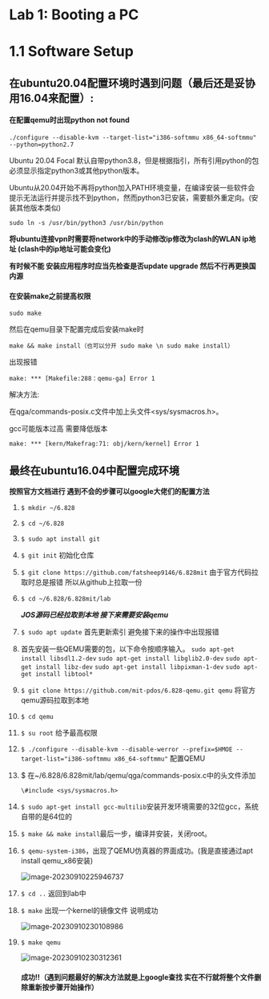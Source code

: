 # Lab 1: Booting a PC

# 1.1 Software Setup

## 在ubuntu20.04配置环境时遇到问题（最后还是妥协用16.04来配置）:

#### 在配置qemu时出现python not found

```
./configure --disable-kvm --target-list="i386-softmmu x86_64-softmmu" --python=python2.7
```

Ubuntu 20.04 Focal 默认自带python3.8，但是根据指引，所有引用python的包必须显示指定python3或其他python版本。

Ubuntu从20.04开始不再将python加入PATH环境变量，在编译安装一些软件会提示无法运行并提示找不到python，然而python3已安装，需要额外重定向。(安装其他版本类似)

```
sudo ln -s /usr/bin/python3 /usr/bin/python
```



**将ubuntu连接vpn时需要将network中的手动修改ip修改为clash的WLAN ip地址 (clash中的ip地址可能会变化)**

**有时候不能 安装应用程序时应当先检查是否update upgrade 然后不行再更换国内源**



#### 在安装make之前提高权限

```
sudo make
```

然后在qemu目录下配置完成后安装make时

```
make && make install（也可以分开 sudo make \n sudo make install）
```

出现报错

```
make: *** [Makefile:288：qemu-ga] Error 1
```

解决方法:

在qga/commands-posix.c文件中加上头文件<sys/sysmacros.h>。

gcc可能版本过高 需要降低版本

```
make: *** [kern/Makefrag:71: obj/kern/kernel] Error 1
```

## 最终在ubuntu16.04中配置完成环境

**按照官方文档进行 遇到不会的步骤可以google大佬们的配置方法**

1. `$ mkdir ~/6.828`

2. `$ cd ~/6.828`

3. `$ sudo apt install git`

4. `$ git init` 初始化仓库

5. `$ git clone https://github.com/fatsheep9146/6.828mit` 由于官方代码拉取时总是报错 所以从github上拉取一份

6. `$ cd ~/6.828/6.828mit/lab`

   ***JOS源码已经拉取到本地 接下来需要安装qemu***

1. `$ sudo apt update` 首先更新索引 避免接下来的操作中出现报错

2. 首先安装一些QEMU需要的包，以下命令按顺序输入。
   `sudo apt-get install libsdl1.2-dev`
   `sudo apt-get install libglib2.0-dev`
   `sudo apt-get install libz-dev`
   `sudo apt-get install libpixman-1-dev`
   `sudo apt-get install libtool*`

3. `$ git clone https://github.com/mit-pdos/6.828-qemu.git qemu` 将官方qemu源码拉取到本地

4. `$ cd qemu` 

5. `$ su root` 给予最高权限

6. `$ ./configure --disable-kvm --disable-werror --prefix=$HMOE --target-list="i386-softmmu x86_64-softmmu"` 配置QEMU

7. $ 在~/6.828/6.828mit/lab/qemu/qga/commands-posix.c中的头文件添加

   `\#include <sys/sysmacros.h>`

8. `$ sudo apt-get install gcc-multilib`安装开发环境需要的32位gcc，系统自带的是64位的

9. `$ make && make install`最后一步，编译并安装，关闭root。

10. `$ qemu-system-i386`，出现了QEMU仿真器的界面成功。(我是直接通过apt install qemu_x86安装)

    ![image-20230910225946737](C:\Users\zyj123\AppData\Roaming\Typora\typora-user-images\image-20230910225946737.png)

11. `$ cd ..` 返回到lab中

12. `$ make` 出现一个kernel的镜像文件 说明成功

    ![image-20230910230108986](C:\Users\zyj123\AppData\Roaming\Typora\typora-user-images\image-20230910230108986.png)

13. `$ make qemu` 

    ![image-20230910230312361](C:\Users\zyj123\AppData\Roaming\Typora\typora-user-images\image-20230910230312361.png)

    

    #### 成功!!（遇到问题最好的解决方法就是上google查找 实在不行就将整个文件删除重新按步骤开始操作）

    